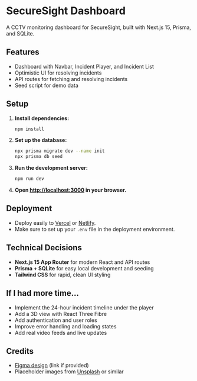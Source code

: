 # SecureSight Dashboard

A CCTV monitoring dashboard for SecureSight, built with Next.js 15, Prisma, and SQLite.

## Features

- Dashboard with Navbar, Incident Player, and Incident List
- Optimistic UI for resolving incidents
- API routes for fetching and resolving incidents
- Seed script for demo data

## Setup

1. **Install dependencies:**
   ```bash
   npm install
   ```

2. **Set up the database:**
   ```bash
   npx prisma migrate dev --name init
   npx prisma db seed
   ```

3. **Run the development server:**
   ```bash
   npm run dev
   ```

4. **Open [http://localhost:3000](http://localhost:3000) in your browser.**

## Deployment

- Deploy easily to [Vercel](https://vercel.com/) or [Netlify](https://www.netlify.com/).
- Make sure to set up your `.env` file in the deployment environment.

## Technical Decisions

- **Next.js 15 App Router** for modern React and API routes
- **Prisma + SQLite** for easy local development and seeding
- **Tailwind CSS** for rapid, clean UI styling

## If I had more time...

- Implement the 24-hour incident timeline under the player
- Add a 3D view with React Three Fibre
- Add authentication and user roles
- Improve error handling and loading states
- Add real video feeds and live updates

## Credits

- [Figma design](#) (link if provided)
- Placeholder images from [Unsplash](https://unsplash.com/) or similar
